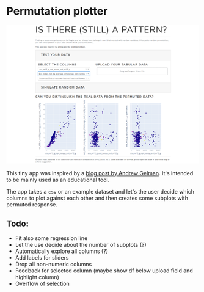 # Permutation plotter

![Screenshot](_static/screenshot.png)

This tiny app was inspired by a [blog post by Andrew Gelman](https://statmodeling.stat.columbia.edu/2020/02/20/an-article-in-a-statistics-or-medical-journal-using-simulations-to-convince-people-of-the-importance-of-random-variation-when-interpreting-statistics/). It's intended to be mainly used as an educational tool.

The app takes a `csv` or an example dataset and let's the user decide which columns to plot against each other and then creates some subplots with permuted response.

## Todo: 
- Fit also some regression line 
- Let the use decide about the number of subplots (?)
- Automatically explore all columns (?)
- Add labels for sliders
- Drop all non-numeric columns
- Feedback for selected column (maybe show df below upload field and highlight column)
- Overflow of selection